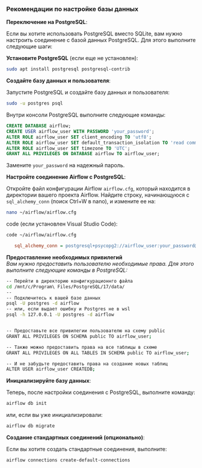### Рекомендации по настройке базы данных

 **Переключение на PostgreSQL**:

   Если вы хотите использовать PostgreSQL вместо SQLite, вам нужно настроить соединение с базой данных PostgreSQL. Для этого выполните следующие шаги:

**Установите PostgreSQL** (если еще не установлен):

   ```bash
   sudo apt install postgresql postgresql-contrib
   ```

**Создайте базу данных и пользователя**:

   Запустите PostgreSQL и создайте базу данных и пользователя:

   ```bash
   sudo -u postgres psql
   ```

   Внутри консоли PostgreSQL выполните следующие команды:

   ```sql
   CREATE DATABASE airflow;
   CREATE USER airflow_user WITH PASSWORD 'your_password';
   ALTER ROLE airflow_user SET client_encoding TO 'utf8';
   ALTER ROLE airflow_user SET default_transaction_isolation TO 'read committed';
   ALTER ROLE airflow_user SET timezone TO 'UTC';
   GRANT ALL PRIVILEGES ON DATABASE airflow TO airflow_user;
   ```

   Замените `your_password` на надежный пароль.

**Настройте соединение Airflow с PostgreSQL**:

   Откройте файл конфигурации Airflow `airflow.cfg`, который находится в директории вашего проекта Airflow. Найдите строку, начинающуюся с `sql_alchemy_conn` (поиск Ctrl+W в nano), и измените ее на:
```bash
nano ~/airflow/airflow.cfg
```
    
code (если установлен Visual Studio Code):

```bash
code ~/airflow/airflow.cfg
```

```ini
   sql_alchemy_conn = postgresql+psycopg2://airflow_user:your_password@localhost/airflow
```
**Предоставление необходимых привилегий** \
*Вам нужно предоставить пользователю необходимые права. Для этого выполните следующие команды в PostgreSQL:*

```bash
-- Перейти в директорию конфигкурационнго файла
cd /mnt/c/Program\ Files/PostgreSQL/17/data/
-- 
-- Подключитесь к вашей базе данных
psql -U postgres -d airflow
-- или, если выдает ошибку и Postgres не в wsl
psql -h 127.0.0.1 -U postgres -d airflow


-- Предоставьте все привилегии пользователю на схему public
GRANT ALL PRIVILEGES ON SCHEMA public TO airflow_user;

-- Также можно предоставить права на все таблицы в схеме
GRANT ALL PRIVILEGES ON ALL TABLES IN SCHEMA public TO airflow_user;

-- И не забудьте предоставить права на создание новых таблиц
ALTER USER airflow_user CREATEDB;
```

**Инициализируйте базу данных**:

   Теперь, после настройки соединения с PostgreSQL, выполните команду:

   ```bash
   airflow db init
   ```

   или, если вы уже инициализировали:

   ```bash
   airflow db migrate
   ```

**Создание стандартных соединений (опционально)**:

   Если вы хотите создать стандартные соединения, выполните:

   ```bash
   airflow connections create-default-connections
   ```
